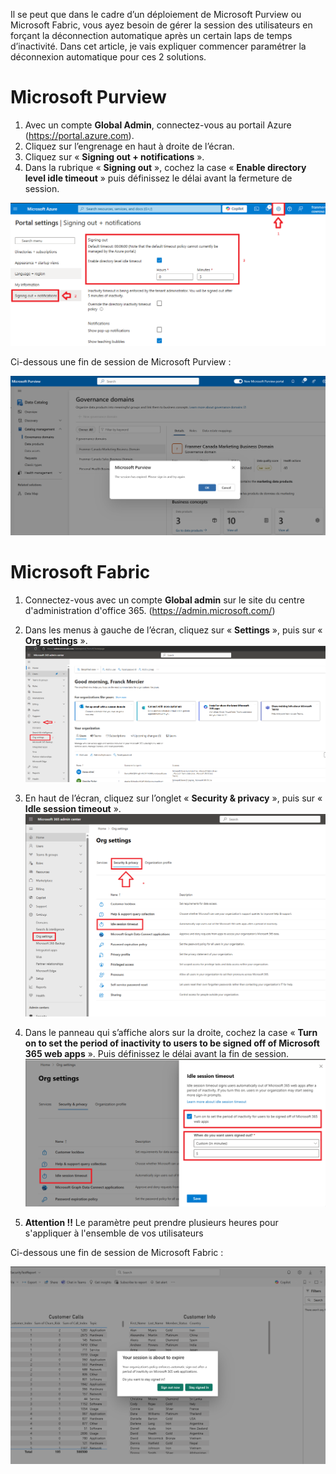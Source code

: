 Il se peut que dans le cadre d’un déploiement de Microsoft Purview ou Microsoft Fabric, vous ayez besoin de gérer la session des utilisateurs en forçant la déconnection automatique après un certain laps de temps d’inactivité. Dans cet article, je vais expliquer commencer paramétrer la déconnexion automatique pour ces 2 solutions.

# Microsoft Purview

1.	Avec un compte **Global Admin**, connectez-vous au portail Azure (https://portal.azure.com).
2.	Cliquez sur l’engrenage en haut à droite de l’écran.
3.	Cliquez sur « **Signing out + notifications** ».
4.	Dans la rubrique « **Signing out** », cochez la case « **Enable directory level idle timeout** » puis définissez le délai avant la fermeture de session.

![image](Images/001.png)


Ci-dessous une fin de session de Microsoft Purview :

![image](Images/010.png)



# Microsoft Fabric

1.	Connectez-vous avec un compte **Global admin** sur le site du centre d'administration d'office 365. (https://admin.microsoft.com/)
2.	Dans les menus à gauche de l’écran, cliquez sur « **Settings** », puis sur « **Org settings** ». ![image](Images/002.png)


3.	En haut de l’écran, cliquez sur l’onglet « **Security & privacy** », puis sur « **Idle session timeout** ».![image](Images/003.png)


4.	Dans le panneau qui s’affiche alors sur la droite, cochez la case « **Turn on to set the period of inactivity to users to be signed off of Microsoft 365 web apps** ». Puis définissez le délai avant la fin de session.![image](Images/004.png)

5. **Attention !!** Le paramètre peut prendre plusieurs heures pour s'appliquer à l'ensemble de vos utilisateurs 

Ci-dessous une fin de session de Microsoft Fabric :

![image](Images/011.png)